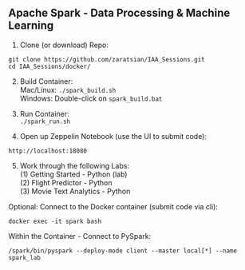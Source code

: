 ## Apache Spark - Data Processing & Machine Learning
1. Clone (or download) Repo:
```
git clone https://github.com/zaratsian/IAA_Sessions.git
cd IAA_Sessions/docker/
```

2. Build Container:
<br>Mac/Linux:  ```./spark_build.sh```
<br>Windows:    Double-click on ```spark_build.bat```

3. Run Container:
<br>```./spark_run.sh```

4. Open up Zeppelin Notebook (use the UI to submit code):
```
http://localhost:18080
```
5. Work through the following Labs:
<br>(1) Getting Started - Python (lab)
<br>(2) Flight Predictor - Python 
<br>(3) Movie Text Analytics - Python

Optional: Connect to the Docker container (submit code via cli):
```
docker exec -it spark bash
```
Within the Container - Connect to PySpark:
```
/spark/bin/pyspark --deploy-mode client --master local[*] --name spark_lab
```
